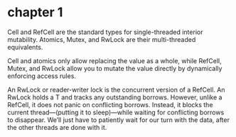# chapter 1

Cell and RefCell are the standard types for single-threaded interior mutability. Atomics, Mutex,
and RwLock are their multi-threaded equivalents.

Cell and atomics only allow replacing the value as a whole, while RefCell, Mutex, and RwLock allow
you to mutate the value directly by dynamically enforcing access rules.

An RwLock or reader-writer lock is the concurrent version of a RefCell. An RwLock<T> holds a T and tracks any outstanding borrows.
However, unlike a RefCell, it does not panic on conflicting borrows. Instead, it blocks the current thread—(putting it to
sleep)—while waiting for conflicting borrows to disappear. We’ll just have to patiently wait for our turn with the data, after
the other threads are done with it.


